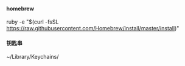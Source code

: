 #### homebrew
ruby -e "$(curl -fsSL https://raw.githubusercontent.com/Homebrew/install/master/install)"


#### 钥匙串
~/Library/Keychains/
